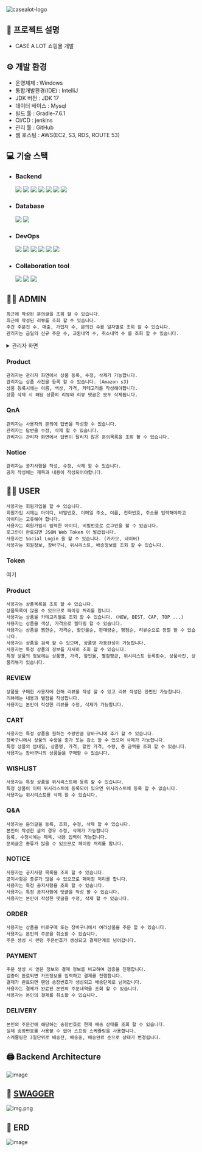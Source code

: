 ![casealot-logo](https://github.com/casealot/casealot-backend/assets/70744371/9f311cb1-78bd-4881-a35d-dae8a37e4dc8)

## 📢 프로젝트 설명

- CASE A LOT 쇼핑몰 개발

## ⚙ 개발 환경

- 운영체제 :  Windows
- 통합개발환경(IDE) : IntelliJ
- JDK 버전 : JDK 17
- 데이터 베이스 : Mysql
- 빌드 툴 : Gradle-7.6.1
- CI/CD : jenkins
- 관리 툴 : GitHub
- 웹 호스팅 : AWS(EC2, S3, RDS, ROUTE 53)

## 💻 기술 스택

- ### Backend
  <img src="https://img.shields.io/badge/Java-000000?style=flat-square&logo=OpenJDK&logoColor=#6DB33F"/></a>
  <img src="https://img.shields.io/badge/Spring Boot-000000?style=flat-square&logo=Spring Boot&logoColor=#6DB33F"/></a>
  <img src="https://img.shields.io/badge/Gradle-000000?style=flat-square&logo=Gradle&logoColor=#02303A"/></a>
  <img src="https://img.shields.io/badge/Spring Security-000000?style=flat-square&logo=Spring Security&logoColor=#6DB33F"/></a>
  <img src="https://img.shields.io/badge/Spring JPA-000000?style=flat-square&logo=Spring Jpa&logoColor=#6DB33F"/></a>
  <img src="https://img.shields.io/badge/Oauth 2.0-000000?style=flat-square&logo=Authy&logoColor=blue"/></a>
  <img src="https://img.shields.io/badge/JSON Web Tokens-000000?style=flat-square&logo=JSON Web Tokens&logoColor=purple"/></a>

- ### Database
  <img src="https://img.shields.io/badge/Mysql-000000?style=flat-square&logo=MySql&logoColor="/></a>
  <img src="https://img.shields.io/badge/H2-000000?style=flat-square&logo=H2&logoColor=#DC382D"/></a>
- ### DevOps
  <img src="https://img.shields.io/badge/AWS-000000?style=flat-square&logo=Amazon AWS&logoColor=#232F3E"/></a>
  <img src="https://img.shields.io/badge/Amazon EC2-000000?style=flat-square&logo=Amazon EC2&logoColor=#FF9900"/></a>
  <img src="https://img.shields.io/badge/Amazon RDS-000000?style=flat-square&logo=Amazon RDS&logoColor=#527FFF"/></a>
  <img src="https://img.shields.io/badge/Amazon S3-000000?style=flat-square&logo=Amazon S3&logoColor=#569A31"/></a>
  <img src="https://img.shields.io/badge/Docker-000000?style=flat-square&logo=Docker&logoColor=#2496ED"/></a>
  <img src="https://img.shields.io/badge/Jenkins-000000?style=flat-square&logo=Jenkins&logoColor=#D24939"/></a>
- ### Collaboration tool
  <img src="https://img.shields.io/badge/Slack-000000?style=flat-square&logo=Slack&logoColor=red"/></a>
  <img src="https://img.shields.io/badge/Notion-000000?style=flat-square&logo=Notion&logoColor=#000000"/></a>
  <img src="https://img.shields.io/badge/Discord-000000?style=flat-square&logo=Discord&logoColor="/></a>

## 👳‍♂️ ADMIN

    최근에 작성된 문의글을 조회 할 수 있습니다.
    최근에 작성된 리뷰를 조회 할 수 있습니다.
    주간 주문건 수, 매출, 가입자 수, 문의건 수를 일자별로 조회 할 수 있습니다.
    관리자는 금일의 신규 주문 수, 교환내역 수, 취소내역 수 를 조회 할 수 있습니다.
<details>
<summary>관리자 화면</summary>
<div markdown="1">       

![image](https://github.com/casealot/casealot-backend/assets/99658884/db022900-c33f-4fb1-b869-b02034ef256e)

</div>
</details>

### Product

    관리자는 관리자 화면에서 상품 등록, 수정, 삭제가 가능합니다.
    관리자는 상품 사진을 등록 할 수 있습니다. (Amazon s3)
    상품 등록시에는 이름, 색상, 가격, 카테고리를 작성해야합니다.
    상품 삭제 시 해당 상품의 리뷰와 리뷰 댓글은 모두 삭제됩니다.

### QnA

    관리자는 사용자의 문의에 답변을 작성할 수 있습니다.
    관리자는 답변을 수정, 삭제 할 수 있습니다.
    관리자는 관리자 화면에서 답변이 달리지 않은 문의목록을 조회 할 수 있습니다.

### Notice

    관리자는 공지사항을 작성, 수정, 삭제 할 수 있습니다.
    공지 작성에는 제목과 내용이 작성되어야합니다.

## 🙍‍♂️ USER

    사용자는 회원가입을 할 수 있습니다.
    회원가입 시에는 아이디, 비밀번호, 이메일 주소, 이름, 전화번호, 주소를 입력해야하고
    아이디는 고유해야 합니다.
    사용자는 회원가입시 입력한 아이디, 비밀번호로 로그인을 할 수 있습니다.
    로그인이 완료되면 JSON Web Token 이 발급됩니다.
    사용자는 Social Login 을 할 수 있습니다. (카카오, 네이버)
    사용자는 회원정보, 장바구니, 위시리스트, 배송정보를 조회 할 수 있습니다.
    
### Token

여기

### Product

    사용자는 상품목록을 조회 할 수 있습니다.
    상품목록이 많을 수 있으므로 페이징 처리를 합니다.
    사용자는 상품을 카테고리별로 조회 할 수 있습니다. (NEW, BEST, CAP, TOP ...)
    사용자는 상품을 색상, 가격으로 필터링 할 수 있습니다.
    사용자는 상품을 찜한순, 가격순, 할인율순, 판매량순, 평점순, 리뷰순으로 정렬 할 수 있습니다.
    사용자는 상품을 검색 할 수 있으며, 상품명 자동완성이 가능합니다.
    사용자는 특정 상품의 정보를 자세히 조회 할 수 있습니다.
    특정 상품의 정보에는 상품명, 가격, 할인율, 별점평균, 위시리스트 등록횟수, 상품사진, 상품리뷰가 있습니다.

### REVIEW

    상품을 구매한 사용자에 한해 리뷰를 작성 할 수 있고 리뷰 작성은 한번만 가능합니다.
    리뷰에는 내용과 별점을 작성합니다.
    사용자는 본인이 작성한 리뷰를 수정, 삭제가 가능합니다.

### CART

    사용자는 특정 상품을 원하는 수량만큼 장바구니에 추가 할 수 있습니다.
    장바구니에서 상품의 수량을 증가 또는 감소 할 수 있으며 삭제가 가능합니다.
    특정 상품의 썸네일, 상품명, 가격, 할인 가격, 수량, 총 금액을 조회 할 수 있습니다.
    사용자는 장바구니의 상품들을 구매할 수 있습니다.

### WISHLIST

    사용자는 특정 상품을 위시리스트에 등록 할 수 있습니다.
    특정 상품이 이미 위시리스트에 등록되어 있으면 위시리스트에 등록 할 수 없습니다.
    사용자는 위시리스트를 삭제 할 수 있습니다.

### Q&A

    사용자는 문의글을 등록, 조회, 수정, 삭제 할 수 있습니다.
    본인이 작성한 글의 경우 수정, 삭제가 가능합니다  
    등록, 수정시에는 제목, 내용 입력이 가능합니다.
    문의글은 종류가 많을 수 있으므로 페이징 처리를 합니다.

### NOTICE

    사용자는 공지사항 목록을 조회 할 수 있습니다.
    공지사항은 종류가 많을 수 있으므로 페이징 처리를 합니다.
    사용자는 특정 공지사항을 조회 할 수 있습니다.
    사용자는 특정 공지사항에 댓글을 작성 할 수 있습니다.
    사용자는 본인이 작성한 댓글을 수정, 삭제 할 수 있습니다.

### ORDER

    사용자는 상품을 바로구매 또는 장바구니에서 여러상품을 주문 할 수 있습니다.
    사용자는 본인의 주문을 취소할 수 있습니다.
    주문 생성 시 랜덤 주문번호가 생성되고 결제단계로 넘어갑니다.

### PAYMENT

    주문 생성 시 얻은 정보와 결제 정보를 비교하여 검증을 진행합니다.
    검증이 완료되면 카드정보를 입력하고 결제를 진행합니다.
    결제가 완료되면 랜덤 송장번호가 생성되고 배송단계로 넘어갑니다.
    사용자는 결제가 완료된 본인의 주문내역을 조회 할 수 있습니다.
    사용자는 본인의 결제를 취소할 수 있습니다.

### DELIVERY

    본인의 주문건에 해당하는 송장번호로 현재 배송 상태를 조회 할 수 있습니다.
    실제 송장번호를 사용할 수 없어 스프링 스케쥴링을 사용합니다.
    스케쥴링은 3일단위로 배송전, 배송중, 배송완료 순으로 상태가 변경됩니다.

## 🖨 Backend Architecture

![image](https://github.com/casealot/casealot-backend/assets/70744371/a481b40f-8d25-4802-b333-39d823acba82)

## 📜 [SWAGGER](http://43.201.170.8:8000/swagger-ui/index.html#/)

![img.png](https://github.com/casealot/casealot-backend/assets/101981639/d09d1efd-0036-46c8-beb2-fe919a45b59e)

## 📃 ERD

![image](https://github.com/casealot/casealot-backend/assets/101981639/1623731d-fe66-47cd-a88c-0f43718e22de)


